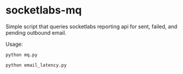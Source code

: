 socketlabs-mq
=============

Simple script that queries socketlabs reporting api for sent, failed, and pending outbound email.

Usage:

`python mq.py`

`python email_latency.py`